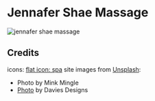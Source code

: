 # Jennafer Shae Massage

<img src={./example.png} alt="jennafer shae massage" />

## Credits

icons: [flat icon: spa](https://www.flaticon.com/packs/spa-elements-3)
site images from [Unsplash](https://unsplash.com):

- Photo by Mink Mingle
- [Photo](https://unsplash.com/photos/G-6kwVnClsE) by Davies Designs
